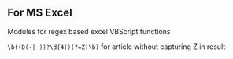 ## For MS Excel

Modules for regex based excel VBScript functions

`\b((D(-| ))?\d{4})(?=Z|\b)` for article without capturing Z in result